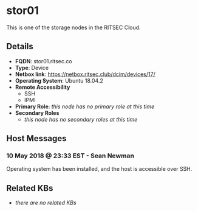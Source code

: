 # stor01

This is one of the storage nodes in the RITSEC Cloud.

## Details

- **FQDN**: stor01.ritsec.co
- **Type**: Device
- **Netbox link**: https://netbox.ritsec.club/dcim/devices/17/
- **Operating System**: Ubuntu 18.04.2
- **Remote Accessibility**
  - SSH
  - IPMI
- **Primary Role**: _this node has no primary role at this time_
- **Secondary Roles**
    - _this node has no secondary roles at this time_

## Host Messages

### 10 May 2018 @ 23:33 EST - Sean Newman

Operating system has been installed, and the host is accessible over SSH.

## Related KBs

- _there are no related KBs_